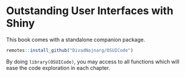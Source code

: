 # Outstanding User Interfaces with Shiny

This book comes with a standalone companion package.

```r
remotes::install_github("DivadNojnarg/OSUICode")
```

By doing `library(OSUICode)`, you may access to all functions which will ease the code
exploration in each chapter.
